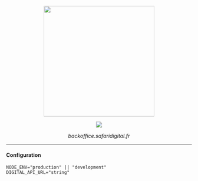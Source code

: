 <p align="center">
    <img width="300" src="assets/logo-v1_full.svg">
</p>
<div align="center">
    <a href="https://github.com/safari-digital"><img src="https://img.shields.io/badge/safari-digital-green.svg"></a>
</div>

<p align="center">
    <em>backoffice.safaridigital.fr</em>
</p>

---

#### Configuration

```
NODE_ENV="production" || "development"
DIGITAL_API_URL="string"
```
